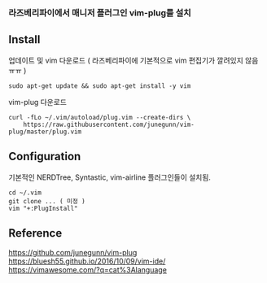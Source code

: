 ### 라즈베리파이에서 매니저 플러그인 vim-plug를 설치

## Install

업데이트 및 vim 다운로드 ( 라즈베리파이에 기본적으로 vim 편집기가 깔려있지 않음 ㅠㅠ )

```
sudo apt-get update && sudo apt-get install -y vim
```

vim-plug 다운로드

```
curl -fLo ~/.vim/autoload/plug.vim --create-dirs \
    https://raw.githubusercontent.com/junegunn/vim-plug/master/plug.vim
```

## Configuration

기본적인 NERDTree, Syntastic, vim-airline 플러그인들이 설치됨.

```
cd ~/.vim
git clone ... ( 미정 )
vim "+:PlugInstall"
```



## Reference
https://github.com/junegunn/vim-plug <br />
https://bluesh55.github.io/2016/10/09/vim-ide/ <br />
https://vimawesome.com/?q=cat%3Alanguage <br />
